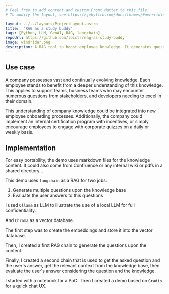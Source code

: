 ```yaml
---
# Feel free to add content and custom Front Matter to this file.
# To modify the layout, see https://jekyllrb.com/docs/themes/#overriding-theme-defaults

layout: ../../layouts/ProjectLayout.astro
title:  "RAG as a study buddy"
tags: [Python, LLM, GenAI, RAG, langchain]
repoUrl: https://github.com/loictr/rag-as-study-buddy
image: windrider.png
description: A RAG tool to boost employee knowledge. It generates questions from company data and evaluates user answers.
---
```


## Use case

A company possesses vast and continually evolving knowledge. Each employee stands to benefit from a deeper understanding of this knowledge. This applies to support teams, business teams who may encounter numerous questions from stakeholders, and developers needing to excel in their domain.

This understanding of company knowledge could be integrated into new employee onboarding processes. Additionally, the company could implement an internal certification program with incentives, or simply encourage employees to engage with corporate quizzes on a daily or weekly basis.

## Implementation

For easy portability, the demo uses markdown files for the knowledge content. It could also come from Confluence or any internal wiki or pdfs in a shared directory...

This demo uses `langchain` as a RAG for two jobs:
1. Generate multiple questions upon the knowledge base
2. Evaluate the user answers to this questions

I used `Ollama` as LLM to illustrate the use of a local LLM for full confidentiality.

And `Chroma` as a vector database.

The first step was to create the embeddings and store it into the vector database.

Then, I created a first RAG chain to generate the questions upon the content.

Finally, I created a second chain that is used to get the asked question and the user's answer, get the relevant context from the knowledge base, then evaluate the user's answer considering the question and the knowledge.

I started with a notebook for a PoC. Then I created a demo based on `Gradio` for a quick chat UX.